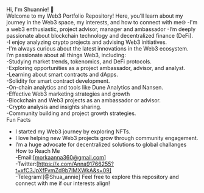    Hi, I'm Shuannie! 👋  
Welcome to my Web3 Portfolio Repository! Here, you’ll learn about my journey in the Web3 space, my interests, and how to connect with me🌐 
-I'm a web3 enthusiastic, project advisor, manager and ambassador 
-I’m deeply passionate about blockchain technology and decentralized finance (DeFi).  
-I enjoy analyzing crypto projects and advising Web3 initiatives.  
-I'm always curious about the latest innovations in the Web3 ecosystem.  
     I’m passionate about all things Web3, including:  
-Studying market trends, tokenomics, and DeFi protocols.  
-Exploring opportunities as a project ambassador, advisor, and analyst.  
-Learning about smart contracts and dApps.  
-Solidity for smart contract development.  
-On-chain analytics and tools like Dune Analytics and Nansen.  
-Effective Web3 marketing strategies and growth  
-Blockchain and Web3 projects as an ambassador or advisor.  
-Crypto analysis and insights sharing.  
-Community building and project growth strategies.  
      Fun Facts  
- I started my Web3 journey by exploring NFTs.  
- I love helping new Web3 projects grow through community engagement.  
- I’m a huge advocate for decentralized solutions to global challanges
      How to Reach Me  
-Email:[morkaanna360@gmail.com]  
-Twitter:[https://x.com/Anna91766255?t=xfC3JpXfFvmZd9b7IMXWkA&s=09]  
-Telegram:[@Shua_annie]
    Feel free to explore this repository and connect with me if our interests align!


